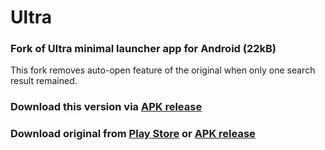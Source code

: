 # Ultra

### Fork of Ultra minimal launcher app for Android (22kB)

This fork removes auto-open feature of the original when only one search result remained.

### Download this version via [APK release](https://github.com/viktoracoric/Ultra/releases/)

### Download original from [Play Store](https://play.google.com/store/apps/details?id=app.olauncher.ultra) or [APK release](https://github.com/tanujnotes/Ultra/releases/)
